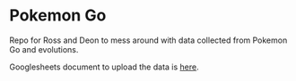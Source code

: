 # Pokemon Go

Repo for Ross and Deon to mess around with data collected from Pokemon Go and evolutions.

Googlesheets document to upload the data is [here](https://docs.google.com/spreadsheets/d/1EWzGk_qDK8ommXYz2jxYvFSSEzj9Wal976dWRwR4_0w/edit?usp=sharing).
